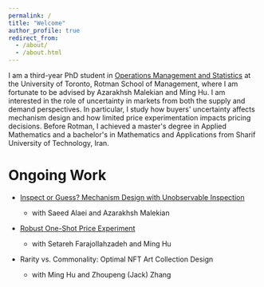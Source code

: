 ```yaml
---
permalink: /
title: "Welcome"
author_profile: true
redirect_from: 
  - /about/
  - /about.html
---
```


I am a third-year PhD student in [Operations Management and Statistics](https://www.rotman.utoronto.ca/programs/phd-program/major-areas-of-study/opm-accordions/) at the University of Toronto, Rotman School of Management, where I am fortunate to be advised by Azarakhsh Malekian and Ming Hu. I am interested in the role of uncertainty in markets from both the supply and demand perspectives. In particular, I study how buyers' uncertainty affects mechanism design and how limited price experimentation impacts pricing decisions. Before Rotman, I achieved a master's degree in Applied Mathematics and a bachelor's in Mathematics and Applications from Sharif University of Technology, Iran. 

Ongoing Work
======
- [Inspect or Guess? Mechanism Design with Unobservable Inspection](https://papers.ssrn.com/sol3/papers.cfm?abstract_id=5146874)
  - with Saeed Alaei and Azarakhsh Malekian

- [Robust One-Shot Price Experiment](https://papers.ssrn.com/sol3/papers.cfm?abstract_id=4899852)
  - with Setareh Farajollahzadeh and Ming Hu
 
- Rarity vs. Commonality: Optimal NFT Art Collection Design
  - with Ming Hu and Zhoupeng (Jack) Zhang 


